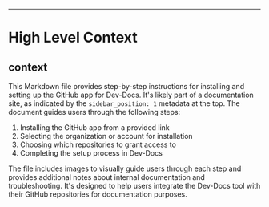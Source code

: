 

  ---
# High Level Context
## context
This Markdown file provides step-by-step instructions for installing and setting up the GitHub app for Dev-Docs. It's likely part of a documentation site, as indicated by the `sidebar_position: 1` metadata at the top. The document guides users through the following steps:

1. Installing the GitHub app from a provided link
2. Selecting the organization or account for installation
3. Choosing which repositories to grant access to
4. Completing the setup process in Dev-Docs

The file includes images to visually guide users through each step and provides additional notes about internal documentation and troubleshooting. It's designed to help users integrate the Dev-Docs tool with their GitHub repositories for documentation purposes.

  